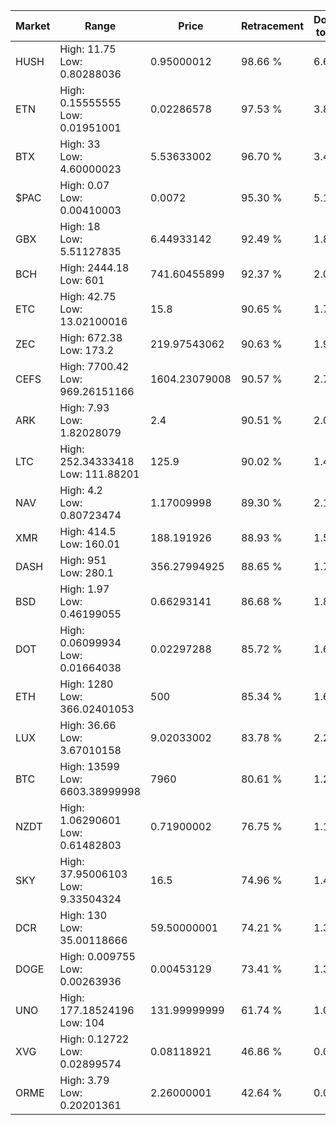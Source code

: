 | Market | Range | Price| Retracement | Doubles to 50% |
| --- | --- | --- | --- | --- |
| HUSH | High: 11.75<br />Low: 0.80288036 | 0.95000012 | 98.66 % | 6.61 |
| ETN | High: 0.15555555<br />Low: 0.01951001 | 0.02286578 | 97.53 % | 3.83 |
| BTX | High: 33<br />Low: 4.60000023 | 5.53633002 | 96.70 % | 3.40 |
| $PAC | High: 0.07<br />Low: 0.00410003 | 0.0072 | 95.30 % | 5.15 |
| GBX | High: 18<br />Low: 5.51127835 | 6.44933142 | 92.49 % | 1.82 |
| BCH | High: 2444.18<br />Low: 601 | 741.60455899 | 92.37 % | 2.05 |
| ETC | High: 42.75<br />Low: 13.02100016 | 15.8 | 90.65 % | 1.76 |
| ZEC | High: 672.38<br />Low: 173.2 | 219.97543062 | 90.63 % | 1.92 |
| CEFS | High: 7700.42<br />Low: 969.26151166 | 1604.23079008 | 90.57 % | 2.70 |
| ARK | High: 7.93<br />Low: 1.82028079 | 2.4 | 90.51 % | 2.03 |
| LTC | High: 252.34333418<br />Low: 111.88201 | 125.9 | 90.02 % | 1.45 |
| NAV | High: 4.2<br />Low: 0.80723474 | 1.17009998 | 89.30 % | 2.14 |
| XMR | High: 414.5<br />Low: 160.01 | 188.191926 | 88.93 % | 1.53 |
| DASH | High: 951<br />Low: 280.1 | 356.27994925 | 88.65 % | 1.73 |
| BSD | High: 1.97<br />Low: 0.46199055 | 0.66293141 | 86.68 % | 1.83 |
| DOT | High: 0.06099934<br />Low: 0.01664038 | 0.02297288 | 85.72 % | 1.69 |
| ETH | High: 1280<br />Low: 366.02401053 | 500 | 85.34 % | 1.65 |
| LUX | High: 36.66<br />Low: 3.67010158 | 9.02033002 | 83.78 % | 2.24 |
| BTC | High: 13599<br />Low: 6603.38999998 | 7960 | 80.61 % | 1.27 |
| NZDT | High: 1.06290601<br />Low: 0.61482803 | 0.71900002 | 76.75 % | 1.17 |
| SKY | High: 37.95006103<br />Low: 9.33504324 | 16.5 | 74.96 % | 1.43 |
| DCR | High: 130<br />Low: 35.00118666 | 59.50000001 | 74.21 % | 1.39 |
| DOGE | High: 0.009755<br />Low: 0.00263936 | 0.00453129 | 73.41 % | 1.37 |
| UNO | High: 177.18524196<br />Low: 104 | 131.99999999 | 61.74 % | 1.07 |
| XVG | High: 0.12722<br />Low: 0.02899574 | 0.08118921 | 46.86 % | 0.00 |
| ORME | High: 3.79<br />Low: 0.20201361 | 2.26000001 | 42.64 % | 0.00 |
